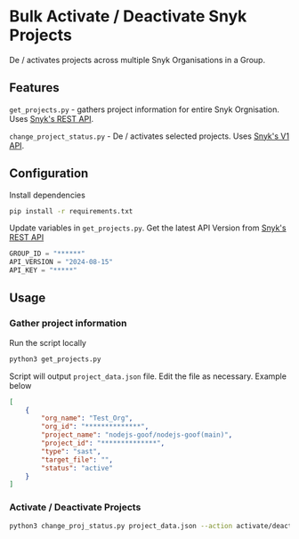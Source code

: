 # Bulk Activate / Deactivate Snyk Projects

De / activates projects across multiple Snyk Organisations in a Group.

## Features

`get_projects.py` - gathers project information for entire Snyk Orgnisation. Uses [Snyk's REST API](https://apidocs.snyk.io/).

`change_project_status.py` - De / activates selected projects. Uses [Snyk's V1 API](https://snyk.docs.apiary.io/).

## Configuration

Install dependencies
```sh
pip install -r requirements.txt
```

Update variables in `get_projects.py`. Get the latest API Version from [Snyk's REST API](https://apidocs.snyk.io/)
```py
GROUP_ID = "******"
API_VERSION = "2024-08-15"
API_KEY = "*****"
```

## Usage

### Gather project information 

Run the script locally

```sh
python3 get_projects.py
```

Script will output `project_data.json` file. Edit the file as necessary. Example below

```json
[
    {
        "org_name": "Test_Org",
        "org_id": "**************",
        "project_name": "nodejs-goof/nodejs-goof(main)",
        "project_id": "**************",
        "type": "sast",
        "target_file": "",
        "status": "active"
    }
]
```

### Activate / Deactivate Projects

```sh
python3 change_proj_status.py project_data.json --action activate/deactivate --api_key your_api_key
```

